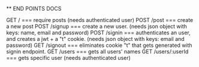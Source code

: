 ** END POINTS DOCS

GET /               === require posts (needs authenticated user)
POST /post          === create a new post
POST /signup        === create a new user. (needs json object with keys: name, email and password)
POST /signin        === authenticates an user, and creates a jwt + a "t" cookie. (needs json object with keys: email and password)
GET /signout        === eliminates cookie "t" that gets generated with signin endpoint.
GET /users          === gets all users' names
GET /users/:userId  === gets specific user (needs authenticated user)